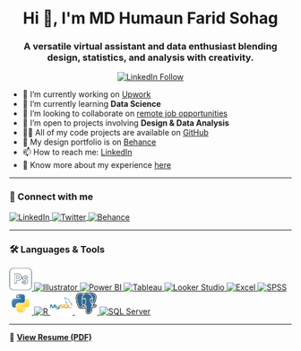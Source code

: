<h1 align="center">Hi 👋, I'm MD Humaun Farid Sohag</h1>
<h3 align="center">A versatile virtual assistant and data enthusiast blending design, statistics, and analysis with creativity.</h3>

<p align="center">
  <a href="https://www.linkedin.com/in/humaunfaridsohag/" target="_blank">
    <img src="https://img.shields.io/badge/Follow%20on-LinkedIn-blue?logo=linkedin&style=for-the-badge" alt="LinkedIn Follow" />
  </a>
</p>

- 🔭 I’m currently working on [Upwork](https://www.upwork.com/freelancers/~012b4115aa6faf151a?mp_source=share)  
- 🌱 I’m currently learning **Data Science**  
- 👯 I’m looking to collaborate on [remote job opportunities](https://www.linkedin.com/in/humaunfaridsohag/)  
- 🤝 I’m open to projects involving **Design & Data Analysis**  
- 👨‍💻 All of my code projects are available on [GitHub](https://github.com/humaun-farid-sohag)  
- 🎨 My design portfolio is on [Behance](https://www.behance.net/tufany_designer)  
- 📫 How to reach me: [LinkedIn](https://www.linkedin.com/in/humaunfaridsohag/)
- 📄 Know more about my experience [here](https://github.com/humaun-farid-sohag)

---

<h3 align="left">🔗 Connect with me</h3>
<p align="left">
  <a href="https://www.linkedin.com/in/humaunfaridsohag/" target="_blank">
    <img align="center" src="https://raw.githubusercontent.com/rahuldkjain/github-profile-readme-generator/master/src/images/icons/Social/linked-in-alt.svg" alt="LinkedIn" height="30" width="40" />
  </a>
  <a href="https://twitter.com/tufanydesigner" target="_blank">
    <img align="center" src="https://raw.githubusercontent.com/rahuldkjain/github-profile-readme-generator/master/src/images/icons/Social/twitter.svg" alt="Twitter" height="30" width="40" />
  </a>
  <a href="https://www.behance.net/tufany_designer" target="_blank">
    <img align="center" src="https://raw.githubusercontent.com/rahuldkjain/github-profile-readme-generator/master/src/images/icons/Social/behance.svg" alt="Behance" height="30" width="40" />
  </a>
</p>

---

<h3 align="left">🛠️ Languages & Tools</h3>
<p align="left">
  <!-- Design Tools -->
  <a href="https://www.photoshop.com/en" target="_blank">
    <img src="https://raw.githubusercontent.com/devicons/devicon/master/icons/photoshop/photoshop-line.svg" alt="Photoshop" width="40" height="40"/>
  </a>
  <a href="https://www.adobe.com/in/products/illustrator.html" target="_blank">
    <img src="https://www.vectorlogo.zone/logos/adobe_illustrator/adobe_illustrator-icon.svg" alt="Illustrator" width="40" height="40"/>
  </a>

  <!-- Data Visualization -->
  <a href="https://powerbi.microsoft.com/" target="_blank">
    <img src="https://www.vectorlogo.zone/logos/microsoft_powerbi/microsoft_powerbi-icon.svg" alt="Power BI" width="40" height="40"/>
  </a>
  <a href="https://www.tableau.com/" target="_blank">
    <img src="https://www.vectorlogo.zone/logos/tableau/tableau-icon.svg" alt="Tableau" width="40" height="40"/>
  </a>
  <a href="https://lookerstudio.google.com/" target="_blank">
    <img src="https://www.vectorlogo.zone/logos/google_data_studio/google_data_studio-icon.svg" alt="Looker Studio" width="40" height="40"/>
  </a>
  <a href="https://www.microsoft.com/en-us/microsoft-365/excel" target="_blank">
    <img src="https://cdn.jsdelivr.net/gh/devicons/devicon/icons/excel/excel-original.svg" alt="Excel" width="40" height="40"/>
  </a>

  <!-- Data & Stats -->
  <a href="https://www.ibm.com/products/spss-statistics" target="_blank">
    <img src="https://cdn.worldvectorlogo.com/logos/ibm-spss.svg" alt="SPSS" width="40" height="40"/>
  </a>
  <a href="https://www.python.org" target="_blank">
    <img src="https://raw.githubusercontent.com/devicons/devicon/master/icons/python/python-original.svg" alt="Python" width="40" height="40"/>
  </a>
  <a href="https://www.r-project.org/" target="_blank">
    <img src="https://www.vectorlogo.zone/logos/r-project/r-project-icon.svg" alt="R" width="40" height="40"/>
  </a>

  <!-- Databases -->
  <a href="https://www.mysql.com/" target="_blank">
    <img src="https://raw.githubusercontent.com/devicons/devicon/master/icons/mysql/mysql-original-wordmark.svg" alt="MySQL" width="40" height="40"/>
  </a>
  <a href="https://www.postgresql.org/" target="_blank">
    <img src="https://raw.githubusercontent.com/devicons/devicon/master/icons/postgresql/postgresql-original.svg" alt="PostgreSQL" width="40" height="40"/>
  </a>
  <a href="https://www.microsoft.com/en-us/sql-server" target="_blank">
    <img src="https://www.svgrepo.com/show/303229/microsoft-sql-server-logo.svg" alt="SQL Server" width="40" height="40"/>
  </a>
</p>

---


📄 [**View Resume (PDF)**](https://humaun-farid-sohag.github.io/resume/sohag.pdf)
